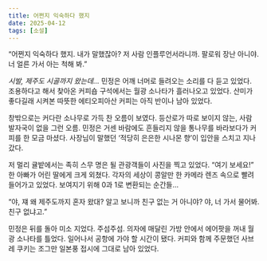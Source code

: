 ```yaml
---
title: 어쩐지 익숙하다 했지
date: 2025-04-12
tags: [소설]
---
```


“어쩐지 익숙하다 했지. 내가 말했잖아? 저 사람 인플루언서라니까. 팔로워 장난 아니야. 너 얼른 가서 아는 척해 봐.”

*시발, 제주도 시골까지 왔는데…* 민정은 어깨 너머로 들려오는 소리를 다 듣고 있었다. 조용하다고 해서 찾아온 커피숍 구석에서는 월광 소나타가 흘러나오고 있었다. 산미가 좋다길래 시켜본 따뜻한 에티오피아산 커피는 아직 반이나 남아 있었다.

창밖으로는 커다란 소나무로 가득 찬 오름이 보였다. 등산로가 따로 보이지 않는, 사람 발자국이 없을 그런 오름. 민정은 거센 바람에도 흔들리지 않을 통나무를 바라보다가 커피를 한 모금 마셨다. 사장님이 말했던 ‘적당히 은은한 시나몬 향’이 입안을 스치고 지나갔다.

저 멀리 귤밭에서는 족히 스무 명은 될 관광객들이 사진을 찍고 있었다. “여기 보세요!” 한 아빠가 어린 딸에게 크게 외쳤다. 각자의 세상이 콩알만 한 카메라 렌즈 속으로 빨려 들어가고 있었다. 보여지기 위해 0과 1로 변환되는 순간들…

“야, 쟤 왜 제주도까지 혼자 왔대? 알고 보니까 친구 없는 거 아니야? 야, 너 가서 물어봐. 친구 없냐고.”

민정은 뒤를 돌아 미소 지었다. 주섬주섬. 의자에 매달린 가방 안에서 에어팟을 꺼내 월광 소나타를 틀었다. 일어나서 공항에 가야 할 시간이 됐다. 커피와 함께 주문했던 사브레 쿠키는 조그만 일본풍 접시에 그대로 남아 있었다.